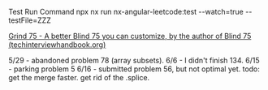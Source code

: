 Test Run Command
npx nx run nx-angular-leetcode:test --watch=true --testFile=ZZZ

[Grind 75 - A better Blind 75 you can customize, by the author of Blind 75 (techinterviewhandbook.org)](https://www.techinterviewhandbook.org/grind75)

5/29 - abandoned problem 78 (array subsets).
6/6 - I didn't finish 134.
6/15 - parking problem 5
6/16 - submitted problem 56, but not optimal yet. todo: get the merge faster. get rid of the .splice.

